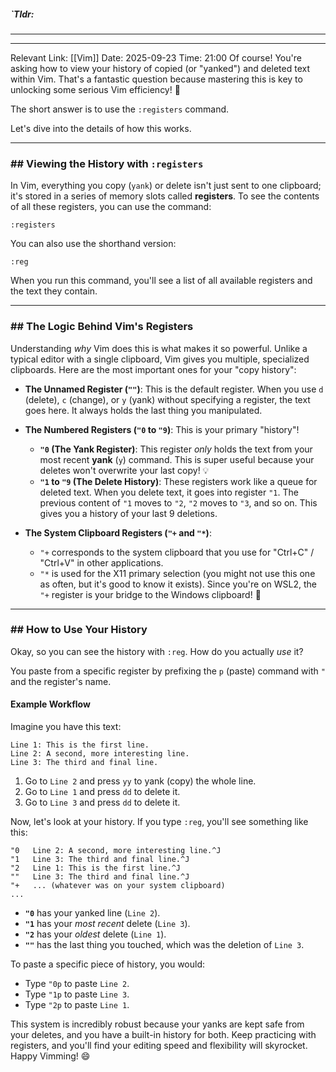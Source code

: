 ##### `Tldr: 
---


---
Relevant Link: [[Vim]] 
Date: 2025-09-23 
Time: 21:00
Of course\! You're asking how to view your history of copied (or "yanked") and deleted text within Vim. That's a fantastic question because mastering this is key to unlocking some serious Vim efficiency\! 🚀

The short answer is to use the `:registers` command.

Let's dive into the details of how this works.

-----

### \#\# Viewing the History with `:registers`

In Vim, everything you copy (`yank`) or delete isn't just sent to one clipboard; it's stored in a series of memory slots called **registers**. To see the contents of all these registers, you can use the command:

```vim
:registers
```

You can also use the shorthand version:

```vim
:reg
```

When you run this command, you'll see a list of all available registers and the text they contain.

-----

### \#\# The Logic Behind Vim's Registers

Understanding *why* Vim does this is what makes it so powerful. Unlike a typical editor with a single clipboard, Vim gives you multiple, specialized clipboards. Here are the most important ones for your "copy history":

  * **The Unnamed Register (`""`)**: This is the default register. When you use `d` (delete), `c` (change), or `y` (yank) without specifying a register, the text goes here. It always holds the last thing you manipulated.

  * **The Numbered Registers (`"0` to `"9`)**: This is your primary "history"\!

      * **`"0` (The Yank Register)**: This register *only* holds the text from your most recent **yank** (`y`) command. This is super useful because your deletes won't overwrite your last copy\! 💡
      * **`"1` to `"9` (The Delete History)**: These registers work like a queue for deleted text. When you delete text, it goes into register `"1`. The previous content of `"1` moves to `"2`, `"2` moves to `"3`, and so on. This gives you a history of your last 9 deletions.

  * **The System Clipboard Registers (`"+` and `"*`)**:

      * `"+` corresponds to the system clipboard that you use for "Ctrl+C" / "Ctrl+V" in other applications.
      * `"*` is used for the X11 primary selection (you might not use this one as often, but it's good to know it exists). Since you're on WSL2, the `"+` register is your bridge to the Windows clipboard\! 🌉

-----

### \#\# How to Use Your History

Okay, so you can see the history with `:reg`. How do you actually *use* it?

You paste from a specific register by prefixing the `p` (paste) command with `"` and the register's name.

#### **Example Workflow**

Imagine you have this text:

```
Line 1: This is the first line.
Line 2: A second, more interesting line.
Line 3: The third and final line.
```

1.  Go to `Line 2` and press `yy` to yank (copy) the whole line.
2.  Go to `Line 1` and press `dd` to delete it.
3.  Go to `Line 3` and press `dd` to delete it.

Now, let's look at your history. If you type `:reg`, you'll see something like this:

```
"0   Line 2: A second, more interesting line.^J
"1   Line 3: The third and final line.^J
"2   Line 1: This is the first line.^J
""   Line 3: The third and final line.^J
"+   ... (whatever was on your system clipboard)
...
```

  * **`"0`** has your yanked line (`Line 2`).
  * **`"1`** has your *most recent* delete (`Line 3`).
  * **`"2`** has your *oldest* delete (`Line 1`).
  * **`""`** has the last thing you touched, which was the deletion of `Line 3`.

To paste a specific piece of history, you would:

  * Type `"0p` to paste `Line 2`.
  * Type `"1p` to paste `Line 3`.
  * Type `"2p` to paste `Line 1`.

This system is incredibly robust because your yanks are kept safe from your deletes, and you have a built-in history for both. Keep practicing with registers, and you'll find your editing speed and flexibility will skyrocket. Happy Vimming\! 😄
